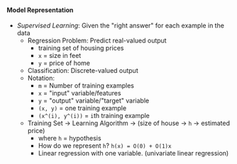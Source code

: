 #### Model Representation

- _Supervised Learning_: Given the "right answer" for each example in the data
    - Regression Problem: Predict real-valued output
        - training set of housing prices
        - `x` = size in feet
        - `y` = price of home
    - Classification: Discrete-valued output
    - Notation:
        - `m` = Number of training examples
        - `x` = "input" variable/features
        - `y` = "output" variable/"target" variable
        - `(x, y)` = one training example
        - `(x^(i), y^(i))` = `i`th training example
    - Training Set -> Learning Algorithm -> (size of house -> `h` -> estimated price)
        - where `h` = hypothesis
        - How do we represent `h`? `h(x) = O(0) + O(1)x`
        - Linear regression with one variable. (univariate linear regression)
